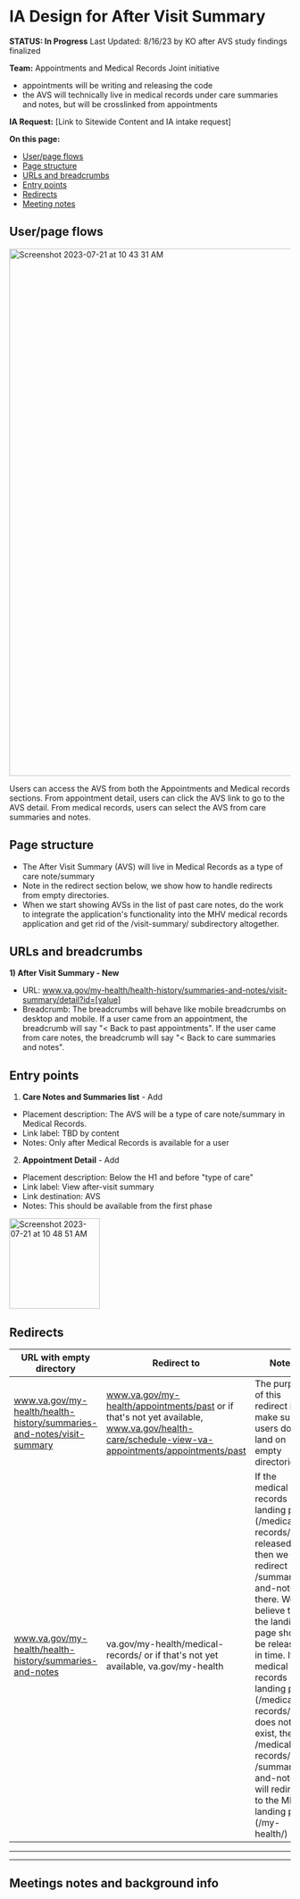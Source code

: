 # IA Design for After Visit Summary
**STATUS: In Progress**
Last Updated: 8/16/23 by KO after AVS study findings finalized

**Team:** Appointments and Medical Records Joint initiative
- appointments will be writing and releasing the code
- the AVS will technically live in medical records under care summaries and notes, but will be crosslinked from appointments

**IA Request:** [Link to Sitewide Content and IA intake request]

**On this page:**
- [User/page flows](#flows)
- [Page structure](#map)
- [URLs and breadcrumbs](#url)
- [Entry points](#nav)
- [Redirects](#redirects)
- [Meeting notes](#notes)


## <a name="flows"></a>User/page flows <br>

<img width="944" alt="Screenshot 2023-07-21 at 10 43 31 AM" src="https://github.com/department-of-veterans-affairs/va.gov-team/assets/122126772/65ca2d44-809e-4ba3-8580-1b084d64e41c">

Users can access the AVS from both the Appointments and Medical records sections. From appointment detail, users can click the AVS link to go to the AVS detail. From medical records, users can select the AVS from care summaries and notes. 

## <a name="map"></a>Page structure<br>
- The After Visit Summary (AVS) will live in Medical Records as a type of care note/summary
- Note in the redirect section below, we show how to handle redirects from empty directories.
- When we start showing AVSs in the list of past care notes, do the work to integrate the application's functionality into the MHV medical records application and get rid of the /visit-summary/ subdirectory altogether.


## <a name="url"></a>URLs and breadcrumbs

**1) After Visit Summary - New**
- URL: www.va.gov/my-health/health-history/summaries-and-notes/visit-summary/detail?id=[value]
- Breadcrumb: The breadcrumbs will behave like mobile breadcrumbs on desktop and mobile. If a user came from an appointment, the breadcrumb will say "< Back to past appointments". If the user came from care notes, the breadcrumb will say "< Back to care summaries and notes". 


## <a name="nav"></a>Entry points <br>

1. **Care Notes and Summaries list** - Add
  - Placement description: The AVS will be a type of care note/summary in Medical Records.
  - Link label: TBD by content
  - Notes: Only after Medical Records is available for a user

2. **Appointment Detail** - Add
  - Placement description: Below the H1 and before "type of care"
  - Link label: View after-visit summary
  - Link destination: AVS
  - Notes: This should be available from the first phase
 <img width="162" alt="Screenshot 2023-07-21 at 10 48 51 AM" src="https://github.com/department-of-veterans-affairs/va.gov-team/assets/122126772/6e7eec47-0312-4fc6-88e1-eeb5c603f05f">


## <a name="redirects"></a>Redirects <br>
| URL with empty directory                                                  | Redirect to                                                                                                                                   | Notes                                                                                                                                                                                                                                                                                                                                            |
|--------------------------------------------------------------|-----------------------------------------------------------------------------------------------------------------------------------------------|--------------------------------------------------------------------------------------------------------------------------------------------------------------------------------------------------------------------------------------------------------------------------------------------------------------------------------------------------|
| www.va.gov/my-health/health-history/summaries-and-notes/visit-summary | www.va.gov/my-health/appointments/past or if that's not yet available, www.va.gov/health-care/schedule-view-va-appointments/appointments/past | The purpose of this redirect is to make sure users don't land on empty directories.                                                                                                                                                                                                                                                              |
| www.va.gov/my-health/health-history/summaries-and-notes               | va.gov/my-health/medical-records/   or if that's not yet available, va.gov/my-health                                                          | If the medical records landing page (/medical-records/) is released, then we will redirect /summaries-and-notes/ there. We believe that the landing page should be released in time.  If the medical records landing page (/medical-records/) does not exist, then /medical-records/ and /summaries-and-notes/ will redirect to the MHV landing page (/my-health/) |

<hr>
<hr>

## <a name="notes"></a>Meetings notes and background info
